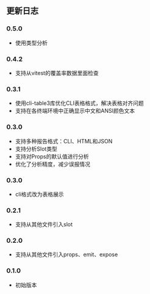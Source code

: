 ## 更新日志
### 0.5.0
- 使用类型分析

### 0.4.2
- 支持从vitest的覆盖率数据里面检查

### 0.3.1
- 使用cli-table3库优化CLI表格格式，解决表格对齐问题
- 支持在各终端环境中正确显示中文和ANSI颜色文本

### 0.3.0
- 支持多种报告格式：CLI、HTML和JSON
- 支持分析Slot类型
- 支持对Props的默认值进行分析
- 优化了分析精度，减少误报情况

### 0.3.0
- cli格式改为表格展示

### 0.2.1
- 支持从其他文件引入slot

### 0.2.0
- 支持从其他文件引入props、emit、expose

### 0.1.0
- 初始版本